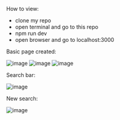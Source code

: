 How to view:
- clone my repo
- open terminal and go to this repo
- npm run dev
- open browser and go to localhost:3000

Basic page created:

![image](https://user-images.githubusercontent.com/56058518/145500239-17961b30-d022-4e74-826b-d4b0ce5aab38.png)
![image](https://user-images.githubusercontent.com/56058518/145500274-162d11b7-d190-4c93-87b3-88a86b1e2a6b.png)
![image](https://user-images.githubusercontent.com/56058518/145500291-b815c3b9-0ef9-4984-b694-433bf7c05379.png)

Search bar:

![image](https://user-images.githubusercontent.com/56058518/145520137-418412df-6962-4349-963f-7edb214aa7bf.png)

New search:

![image](https://user-images.githubusercontent.com/56058518/145520206-72fc5ac9-da74-406c-9a5c-e3816a183e31.png)

